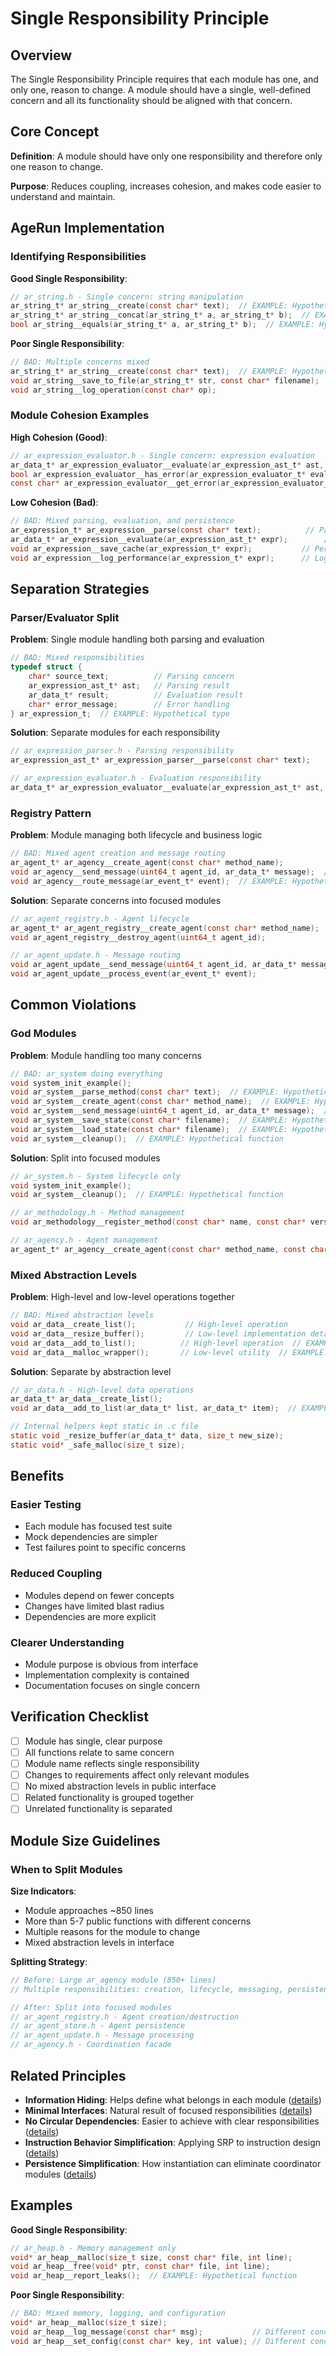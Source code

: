 # Single Responsibility Principle

## Overview

The Single Responsibility Principle requires that each module has one, and only one, reason to change. A module should have a single, well-defined concern and all its functionality should be aligned with that concern.

## Core Concept

**Definition**: A module should have only one responsibility and therefore only one reason to change.

**Purpose**: Reduces coupling, increases cohesion, and makes code easier to understand and maintain.

## AgeRun Implementation

### Identifying Responsibilities

**Good Single Responsibility**:
```c
// ar_string.h - Single concern: string manipulation
ar_string_t* ar_string__create(const char* text);  // EXAMPLE: Hypothetical function
ar_string_t* ar_string__concat(ar_string_t* a, ar_string_t* b);  // EXAMPLE: Hypothetical function
bool ar_string__equals(ar_string_t* a, ar_string_t* b);  // EXAMPLE: Hypothetical function
```

**Poor Single Responsibility**:
```c
// BAD: Multiple concerns mixed
ar_string_t* ar_string__create(const char* text);  // EXAMPLE: Hypothetical function
void ar_string__save_to_file(ar_string_t* str, const char* filename);  // File I/O  // EXAMPLE: Hypothetical function
void ar_string__log_operation(const char* op);                         // Logging  // EXAMPLE: Hypothetical function
```

### Module Cohesion Examples

**High Cohesion (Good)**:
```c
// ar_expression_evaluator.h - Single concern: expression evaluation
ar_data_t* ar_expression_evaluator__evaluate(ar_expression_ast_t* ast, ar_data_t* context);
bool ar_expression_evaluator__has_error(ar_expression_evaluator_t* evaluator);
const char* ar_expression_evaluator__get_error(ar_expression_evaluator_t* evaluator);
```

**Low Cohesion (Bad)**:
```c
// BAD: Mixed parsing, evaluation, and persistence
ar_expression_t* ar_expression__parse(const char* text);          // Parsing  // EXAMPLE: Hypothetical function
ar_data_t* ar_expression__evaluate(ar_expression_ast_t* expr);        // Evaluation  // EXAMPLE: Using real type
void ar_expression__save_cache(ar_expression_t* expr);           // Persistence  // EXAMPLE: Hypothetical function
void ar_expression__log_performance(ar_expression_t* expr);      // Logging  // EXAMPLE: Hypothetical function
```

## Separation Strategies

### Parser/Evaluator Split

**Problem**: Single module handling both parsing and evaluation
```c
// BAD: Mixed responsibilities
typedef struct {
    char* source_text;          // Parsing concern
    ar_expression_ast_t* ast;   // Parsing result
    ar_data_t* result;          // Evaluation result
    char* error_message;        // Error handling
} ar_expression_t;  // EXAMPLE: Hypothetical type
```

**Solution**: Separate modules for each responsibility
```c
// ar_expression_parser.h - Parsing responsibility
ar_expression_ast_t* ar_expression_parser__parse(const char* text);

// ar_expression_evaluator.h - Evaluation responsibility  
ar_data_t* ar_expression_evaluator__evaluate(ar_expression_ast_t* ast, ar_data_t* context);
```

### Registry Pattern

**Problem**: Module managing both lifecycle and business logic
```c
// BAD: Mixed agent creation and message routing
ar_agent_t* ar_agency__create_agent(const char* method_name);
void ar_agency__send_message(uint64_t agent_id, ar_data_t* message);  // EXAMPLE: Hypothetical function
void ar_agency__route_message(ar_event_t* event);  // EXAMPLE: Hypothetical function
```

**Solution**: Separate concerns into focused modules
```c
// ar_agent_registry.h - Agent lifecycle
ar_agent_t* ar_agent_registry__create_agent(const char* method_name);
void ar_agent_registry__destroy_agent(uint64_t agent_id);

// ar_agent_update.h - Message routing
void ar_agent_update__send_message(uint64_t agent_id, ar_data_t* message);
void ar_agent_update__process_event(ar_event_t* event);
```

## Common Violations

### God Modules

**Problem**: Module handling too many concerns
```c
// BAD: ar_system doing everything
void system_init_example();
void ar_system__parse_method(const char* text);  // EXAMPLE: Hypothetical function
void ar_system__create_agent(const char* method_name);  // EXAMPLE: Hypothetical function
void ar_system__send_message(uint64_t agent_id, ar_data_t* message);  // EXAMPLE: Hypothetical function
void ar_system__save_state(const char* filename);  // EXAMPLE: Hypothetical function
void ar_system__load_state(const char* filename);  // EXAMPLE: Hypothetical function
void ar_system__cleanup();  // EXAMPLE: Hypothetical function
```

**Solution**: Split into focused modules
```c
// ar_system.h - System lifecycle only
void system_init_example();
void ar_system__cleanup();  // EXAMPLE: Hypothetical function

// ar_methodology.h - Method management
void ar_methodology__register_method(const char* name, const char* version, const char* content);

// ar_agency.h - Agent management  
ar_agent_t* ar_agency__create_agent(const char* method_name, const char* version);
```

### Mixed Abstraction Levels

**Problem**: High-level and low-level operations together
```c
// BAD: Mixed abstraction levels
void ar_data__create_list();           // High-level operation
void ar_data__resize_buffer();         // Low-level implementation detail  // EXAMPLE: Hypothetical function
void ar_data__add_to_list();          // High-level operation  // EXAMPLE: Hypothetical function
void ar_data__malloc_wrapper();       // Low-level utility  // EXAMPLE: Hypothetical function
```

**Solution**: Separate by abstraction level
```c
// ar_data.h - High-level data operations
ar_data_t* ar_data__create_list();
void ar_data__add_to_list(ar_data_t* list, ar_data_t* item);  // EXAMPLE: Hypothetical function

// Internal helpers kept static in .c file
static void _resize_buffer(ar_data_t* data, size_t new_size);
static void* _safe_malloc(size_t size);
```

## Benefits

### Easier Testing
- Each module has focused test suite
- Mock dependencies are simpler
- Test failures point to specific concerns

### Reduced Coupling
- Modules depend on fewer concepts
- Changes have limited blast radius
- Dependencies are more explicit

### Clearer Understanding
- Module purpose is obvious from interface
- Implementation complexity is contained
- Documentation focuses on single concern

## Verification Checklist

- [ ] Module has single, clear purpose
- [ ] All functions relate to same concern
- [ ] Module name reflects single responsibility
- [ ] Changes to requirements affect only relevant modules
- [ ] No mixed abstraction levels in public interface
- [ ] Related functionality is grouped together
- [ ] Unrelated functionality is separated

## Module Size Guidelines

### When to Split Modules

**Size Indicators**:
- Module approaches ~850 lines
- More than 5-7 public functions with different concerns
- Multiple reasons for the module to change
- Mixed abstraction levels in interface

**Splitting Strategy**:
```c
// Before: Large ar_agency module (850+ lines)
// Multiple responsibilities: creation, lifecycle, messaging, persistence

// After: Split into focused modules
// ar_agent_registry.h - Agent creation/destruction
// ar_agent_store.h - Agent persistence  
// ar_agent_update.h - Message processing
// ar_agency.h - Coordination facade
```

## Related Principles

- **Information Hiding**: Helps define what belongs in each module ([details](information-hiding-principle.md))
- **Minimal Interfaces**: Natural result of focused responsibilities ([details](minimal-interfaces-principle.md))
- **No Circular Dependencies**: Easier to achieve with clear responsibilities ([details](no-circular-dependencies-principle.md))
- **Instruction Behavior Simplification**: Applying SRP to instruction design ([details](instruction-behavior-simplification.md))
- **Persistence Simplification**: How instantiation can eliminate coordinator modules ([details](persistence-simplification-through-instantiation.md))

## Examples

**Good Single Responsibility**:
```c
// ar_heap.h - Memory management only
void* ar_heap__malloc(size_t size, const char* file, int line);
void ar_heap__free(void* ptr, const char* file, int line);
void ar_heap__report_leaks();  // EXAMPLE: Hypothetical function
```

**Poor Single Responsibility**:
```c
// BAD: Mixed memory, logging, and configuration
void* ar_heap__malloc(size_t size);
void ar_heap__log_message(const char* msg);           // Different concern  // EXAMPLE: Hypothetical function
void ar_heap__set_config(const char* key, int value); // Different concern  // EXAMPLE: Hypothetical function
```